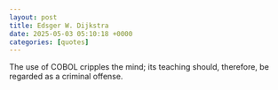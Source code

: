 ```yaml
---
layout: post
title: Edsger W. Dijkstra
date: 2025-05-03 05:10:18 +0000
categories: [quotes]
---
```


The use of COBOL cripples the mind; its teaching should, therefore, be regarded as a criminal offense.  

